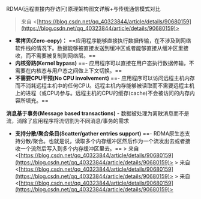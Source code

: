 RDMA(远程直接内存访问)原理架构图文详解+与传统通信模式对比
 > 来自 <[https://blog.csdn.net/qq_40323844/article/details/90680159](https://blog.csdn.net/qq_40323844/article/details/90680159)>     
- **零拷贝(Zero-copy)：** ==应用程序能够直接执行数据传输，在不涉及到网络软件栈的情况下。数据能够被直接发送到缓冲区或者能够直接从缓冲区里接收，而不需要被复制到网络层。==
- **内核旁路(Kernel bypass)** ==- 应用程序可以直接在用户态执行数据传输，不需要在内核态与用户态之间做上下文切换。==
- **不需要CPU干预(No CPU involvement)** ==- 应用程序可以访问远程主机内存而不消耗远程主机中的任何CPU。远程主机内存能够被读取而不需要远程主机上的进程（或CPU)参与。远程主机的CPU的缓存(cache)不会被访问的内存内容所填充。==

**消息基于事务(Message based transactions)** - 数据被处理为离散消息而不是流，消除了应用程序将流切割为不同消息/事务的需求

- **支持分散/聚合条目(Scatter/gather entries support)** ==- RDMA原生态支持分散/聚合。也就是说，读取多个内存缓冲区然后作为一个流发出去或者接收一个流然后写入到多个内存缓冲区里去。== > 来自 <[https://blog.csdn.net/qq_40323844/article/details/90680159](https://blog.csdn.net/qq_40323844/article/details/90680159)>             > 来自 <[https://blog.csdn.net/qq_40323844/article/details/90680159](https://blog.csdn.net/qq_40323844/article/details/90680159)>      > 来自 <[https://blog.csdn.net/qq_40323844/article/details/90680159](https://blog.csdn.net/qq_40323844/article/details/90680159)>